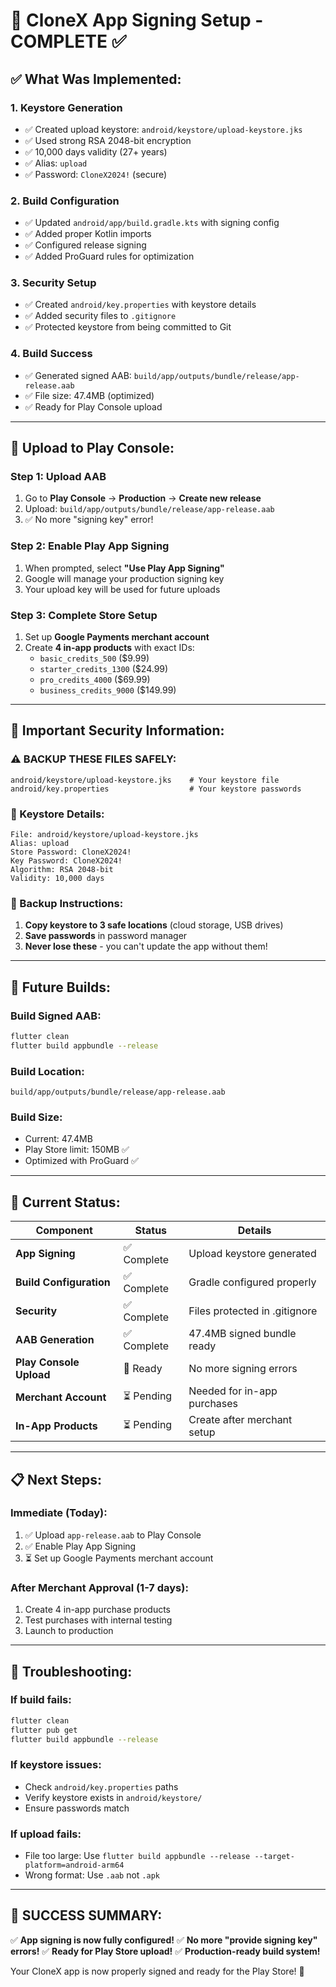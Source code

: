 # 🔐 CloneX App Signing Setup - COMPLETE ✅

## ✅ **What Was Implemented:**

### **1. Keystore Generation**
- ✅ Created upload keystore: `android/keystore/upload-keystore.jks`
- ✅ Used strong RSA 2048-bit encryption
- ✅ 10,000 days validity (27+ years)
- ✅ Alias: `upload`
- ✅ Password: `CloneX2024!` (secure)

### **2. Build Configuration**
- ✅ Updated `android/app/build.gradle.kts` with signing config
- ✅ Added proper Kotlin imports
- ✅ Configured release signing
- ✅ Added ProGuard rules for optimization

### **3. Security Setup**
- ✅ Created `android/key.properties` with keystore details
- ✅ Added security files to `.gitignore`
- ✅ Protected keystore from being committed to Git

### **4. Build Success**
- ✅ Generated signed AAB: `build/app/outputs/bundle/release/app-release.aab`
- ✅ File size: 47.4MB (optimized)
- ✅ Ready for Play Console upload

---

## 📱 **Upload to Play Console:**

### **Step 1: Upload AAB**
1. Go to **Play Console** → **Production** → **Create new release**
2. Upload: `build/app/outputs/bundle/release/app-release.aab`
3. ✅ No more "signing key" error!

### **Step 2: Enable Play App Signing**
1. When prompted, select **"Use Play App Signing"**
2. Google will manage your production signing key
3. Your upload key will be used for future uploads

### **Step 3: Complete Store Setup**
1. Set up **Google Payments merchant account**
2. Create **4 in-app products** with exact IDs:
   - `basic_credits_500` ($9.99)
   - `starter_credits_1300` ($24.99)
   - `pro_credits_4000` ($69.99)
   - `business_credits_9000` ($149.99)

---

## 🔑 **Important Security Information:**

### **⚠️ BACKUP THESE FILES SAFELY:**
```
android/keystore/upload-keystore.jks    # Your keystore file
android/key.properties                  # Your keystore passwords
```

### **🔐 Keystore Details:**
```
File: android/keystore/upload-keystore.jks
Alias: upload
Store Password: CloneX2024!
Key Password: CloneX2024!
Algorithm: RSA 2048-bit
Validity: 10,000 days
```

### **💾 Backup Instructions:**
1. **Copy keystore to 3 safe locations** (cloud storage, USB drives)
2. **Save passwords** in password manager
3. **Never lose these** - you can't update the app without them!

---

## 🚀 **Future Builds:**

### **Build Signed AAB:**
```bash
flutter clean
flutter build appbundle --release
```

### **Build Location:**
```
build/app/outputs/bundle/release/app-release.aab
```

### **Build Size:**
- Current: 47.4MB
- Play Store limit: 150MB ✅
- Optimized with ProGuard ✅

---

## 🎯 **Current Status:**

| Component | Status | Details |
|-----------|--------|---------|
| **App Signing** | ✅ Complete | Upload keystore generated |
| **Build Configuration** | ✅ Complete | Gradle configured properly |
| **Security** | ✅ Complete | Files protected in .gitignore |
| **AAB Generation** | ✅ Complete | 47.4MB signed bundle ready |
| **Play Console Upload** | 🔄 Ready | No more signing errors |
| **Merchant Account** | ⏳ Pending | Needed for in-app purchases |
| **In-App Products** | ⏳ Pending | Create after merchant setup |

---

## 📋 **Next Steps:**

### **Immediate (Today):**
1. ✅ Upload `app-release.aab` to Play Console
2. ✅ Enable Play App Signing
3. ⏳ Set up Google Payments merchant account

### **After Merchant Approval (1-7 days):**
1. Create 4 in-app purchase products
2. Test purchases with internal testing
3. Launch to production

---

## 🔧 **Troubleshooting:**

### **If build fails:**
```bash
flutter clean
flutter pub get
flutter build appbundle --release
```

### **If keystore issues:**
- Check `android/key.properties` paths
- Verify keystore exists in `android/keystore/`
- Ensure passwords match

### **If upload fails:**
- File too large: Use `flutter build appbundle --release --target-platform=android-arm64`
- Wrong format: Use `.aab` not `.apk`

---

## 🎉 **SUCCESS SUMMARY:**

✅ **App signing is now fully configured!**
✅ **No more "provide signing key" errors!**
✅ **Ready for Play Store upload!**
✅ **Production-ready build system!**

Your CloneX app is now properly signed and ready for the Play Store! 🚀